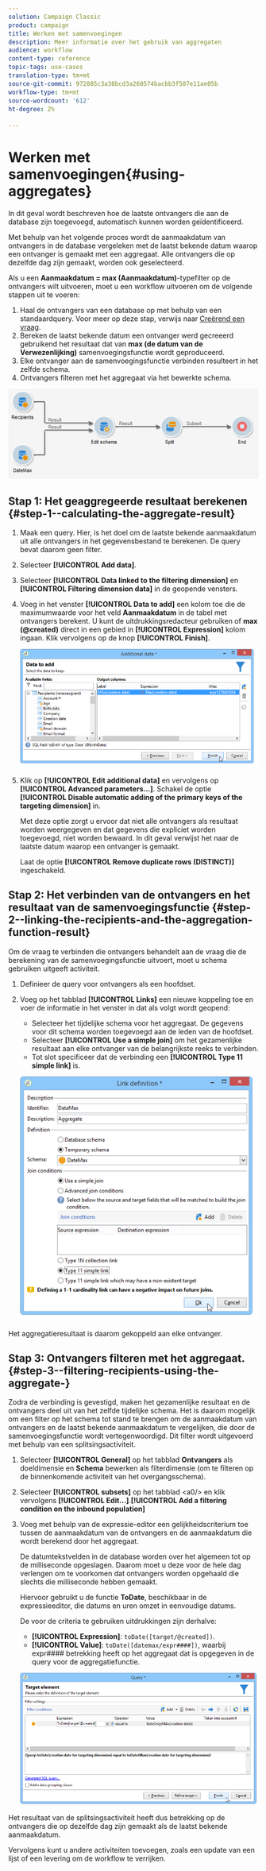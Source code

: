 ```yaml
---
solution: Campaign Classic
product: campaign
title: Werken met samenvoegingen
description: Meer informatie over het gebruik van aggregaten
audience: workflow
content-type: reference
topic-tags: use-cases
translation-type: tm+mt
source-git-commit: 972885c3a38bcd3a260574bacbb3f507e11ae05b
workflow-type: tm+mt
source-wordcount: '612'
ht-degree: 2%

---
```



# Werken met samenvoegingen{#using-aggregates}

In dit geval wordt beschreven hoe de laatste ontvangers die aan de database zijn toegevoegd, automatisch kunnen worden geïdentificeerd.

Met behulp van het volgende proces wordt de aanmaakdatum van ontvangers in de database vergeleken met de laatst bekende datum waarop een ontvanger is gemaakt met een aggregaat. Alle ontvangers die op dezelfde dag zijn gemaakt, worden ook geselecteerd.

Als u een **Aanmaakdatum = max (Aanmaakdatum)**-typefilter op de ontvangers wilt uitvoeren, moet u een workflow uitvoeren om de volgende stappen uit te voeren:

1. Haal de ontvangers van een database op met behulp van een standaardquery. Voor meer op deze stap, verwijs naar [Creërend een vraag](../../workflow/using/query.md#creating-a-query).
1. Bereken de laatst bekende datum een ontvanger werd gecreeerd gebruikend het resultaat dat van **max (de datum van de Verwezenlijking)** samenvoegingsfunctie wordt geproduceerd.
1. Elke ontvanger aan de samenvoegingsfunctie verbinden resulteert in het zelfde schema.
1. Ontvangers filteren met het aggregaat via het bewerkte schema.

![](assets/datamanagement_usecase_1.png)

## Stap 1: Het geaggregeerde resultaat berekenen {#step-1--calculating-the-aggregate-result}

1. Maak een query. Hier, is het doel om de laatste bekende aanmaakdatum uit alle ontvangers in het gegevensbestand te berekenen. De query bevat daarom geen filter.
1. Selecteer **[!UICONTROL Add data]**.
1. Selecteer **[!UICONTROL Data linked to the filtering dimension]** en **[!UICONTROL Filtering dimension data]** in de geopende vensters.
1. Voeg in het venster **[!UICONTROL Data to add]** een kolom toe die de maximumwaarde voor het veld **Aanmaakdatum** in de tabel met ontvangers berekent. U kunt de uitdrukkingsredacteur gebruiken of **max (@created)** direct in een gebied in **[!UICONTROL Expression]** kolom ingaan. Klik vervolgens op de knop **[!UICONTROL Finish]**.

   ![](assets/datamanagement_usecase_2.png)

1. Klik op **[!UICONTROL Edit additional data]** en vervolgens op **[!UICONTROL Advanced parameters...]**. Schakel de optie **[!UICONTROL Disable automatic adding of the primary keys of the targeting dimension]** in.

   Met deze optie zorgt u ervoor dat niet alle ontvangers als resultaat worden weergegeven en dat gegevens die expliciet worden toegevoegd, niet worden bewaard. In dit geval verwijst het naar de laatste datum waarop een ontvanger is gemaakt.

   Laat de optie **[!UICONTROL Remove duplicate rows (DISTINCT)]** ingeschakeld.

## Stap 2: Het verbinden van de ontvangers en het resultaat van de samenvoegingsfunctie {#step-2--linking-the-recipients-and-the-aggregation-function-result}

Om de vraag te verbinden die ontvangers behandelt aan de vraag die de berekening van de samenvoegingsfunctie uitvoert, moet u schema gebruiken uitgeeft activiteit.

1. Definieer de query voor ontvangers als een hoofdset.
1. Voeg op het tabblad **[!UICONTROL Links]** een nieuwe koppeling toe en voer de informatie in het venster in dat als volgt wordt geopend:

   * Selecteer het tijdelijke schema voor het aggregaat. De gegevens voor dit schema worden toegevoegd aan de leden van de hoofdset.
   * Selecteer **[!UICONTROL Use a simple join]** om het gezamenlijke resultaat aan elke ontvanger van de belangrijkste reeks te verbinden.
   * Tot slot specificeer dat de verbinding een **[!UICONTROL Type 11 simple link]** is.

   ![](assets/datamanagement_usecase_3.png)

Het aggregatieresultaat is daarom gekoppeld aan elke ontvanger.

## Stap 3: Ontvangers filteren met het aggregaat. {#step-3--filtering-recipients-using-the-aggregate-}

Zodra de verbinding is gevestigd, maken het gezamenlijke resultaat en de ontvangers deel uit van het zelfde tijdelijke schema. Het is daarom mogelijk om een filter op het schema tot stand te brengen om de aanmaakdatum van ontvangers en de laatst bekende aanmaakdatum te vergelijken, die door de samenvoegingsfunctie wordt vertegenwoordigd. Dit filter wordt uitgevoerd met behulp van een splitsingsactiviteit.

1. Selecteer **[!UICONTROL General]** op het tabblad **Ontvangers** als doeldimensie en **Schema** bewerken als filterdimensie (om te filteren op de binnenkomende activiteit van het overgangsschema).
1. Selecteer **[!UICONTROL subsets]** op het tabblad &lt;a0/> en klik vervolgens **[!UICONTROL Edit...]**.**[!UICONTROL Add a filtering condition on the inbound population]**
1. Voeg met behulp van de expressie-editor een gelijkheidscriterium toe tussen de aanmaakdatum van de ontvangers en de aanmaakdatum die wordt berekend door het aggregaat.

   De datumtekstvelden in de database worden over het algemeen tot op de milliseconde opgeslagen. Daarom moet u deze voor de hele dag verlengen om te voorkomen dat ontvangers worden opgehaald die slechts die milliseconde hebben gemaakt.

   Hiervoor gebruikt u de functie **ToDate**, beschikbaar in de expressieeditor, die datums en uren omzet in eenvoudige datums.

   De voor de criteria te gebruiken uitdrukkingen zijn derhalve:

   * **[!UICONTROL Expression]**: `toDate([target/@created])`.
   * **[!UICONTROL Value]**:  `toDate([datemax/expr####])`, waarbij expr#### betrekking heeft op het aggregaat dat is opgegeven in de query voor de aggregatiefunctie.

   ![](assets/datamanagement_usecase_4.png)

Het resultaat van de splitsingsactiviteit heeft dus betrekking op de ontvangers die op dezelfde dag zijn gemaakt als de laatst bekende aanmaakdatum.

Vervolgens kunt u andere activiteiten toevoegen, zoals een update van een lijst of een levering om de workflow te verrijken.
